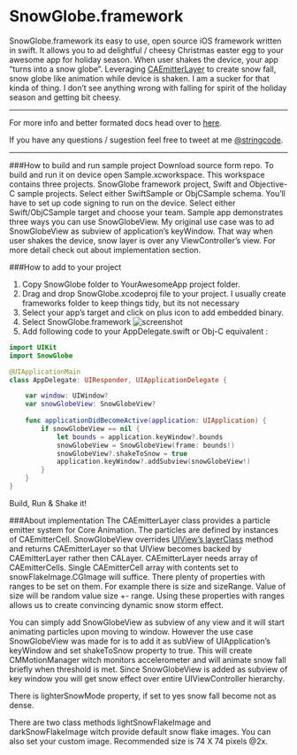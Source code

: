 SnowGlobe.framework
===================
SnowGlobe.framework its easy to use, open source iOS framework written in swift. It allows you to ad delightful / cheesy Christmas easter egg to your awesome app for holiday season. When user shakes the device, your app “turns into a snow globe”. Leveraging [CAEmitterLayer](https://developer.apple.com/library/mac/Documentation/GraphicsImaging/Reference/CAEmitterLayer_class/index.html) to create snow fall, snow globe like animation while device is shaken. I am a sucker for that kinda of thing. I don’t see anything wrong with falling for spirit of the holiday season and getting bit cheesy.

___

For more info and better formated docs head over to [here](http://www.stringcode.co.uk/snowglobe-framework-ios-xmas-easter-egg/). 

If you have any questions / sugestion feel free to tweet at me [@stringcode](https://twitter.com/stringcode).

___

###How to build and run sample project
Download source form repo. To build and run it on device open Sample.xcworkspace. This workspace contains three projects. SnowGlobe framework project, Swift and Objective-C sample projects. Select either SwiftSample or ObjCSample schema. You’ll have to set up code signing to run on the device. Select either Swift/ObjCSample target and choose your team. Sample app demonstrates three ways you can use SnowGlobeView. My original use case was to ad SnowGlobeView as subview of application’s keyWindow. That way when user shakes the device, snow layer is over any ViewController’s view. For more detail check out about implementation section.

###How to add to your project
1. Copy SnowGlobe folder to YourAwesomeApp project folder.
2. Drag and drop SnowGlobe.xcodeproj file to your project. I usually create frameworks folder to keep things tidy, but its not necessary
3. Select your app’s target and click on plus icon to add embedded binary.
4. Select SnowGlobe.framework
![screenshot](http://www.stringcode.co.uk/stringcode_wordpress/wp-content/uploads/2014/12/tutorial@2x2.png)
5. Add following code to your AppDelegate.swift or Obj-C equivalent :
``` swift
import UIKit
import SnowGlobe

@UIApplicationMain
class AppDelegate: UIResponder, UIApplicationDelegate {

    var window: UIWindow?
    var snowGlobeView: SnowGlobeView?
    
    func applicationDidBecomeActive(application: UIApplication) {
        if snowGlobeView == nil {
            let bounds = application.keyWindow?.bounds
            snowGlobeView = SnowGlobeView(frame: bounds!)
            snowGlobeView?.shakeToSnow = true
            application.keyWindow?.addSubview(snowGlobeView!)
        }
    }
}
```
Build, Run & Shake it!

###About implementation
The CAEmitterLayer class provides a particle emitter system for Core Animation. The particles are defined by instances of CAEmitterCell. SnowGlobeView overrides [UIView’s layerClass](https://developer.apple.com/library/ios/documentation/uikit/reference/UIView_Class/index.html#//apple_ref/occ/clm/UIView/layerClass) method and returns CAEmitterLayer so that UIView becomes backed by CAEmitterLayer rather then CALayer. CAEmitterLayer needs array of CAEmitterCells. Single CAEmitterCell array with contents set to snowFlakeImage.CGImage will suffice. There plenty of properties with ranges to be set on them. For example there is size and sizeRange. Value of size will be random value size +- range. Using these properties with ranges allows us to create convincing dynamic snow storm effect.

You can simply add SnowGlobeView as subview of any view and it will start animating particles upon moving to window. However the use case SnowGlobeView was made for is to add it as subView of UIApplication’s keyWindow and set shakeToSnow property to true. This will create CMMotionManager witch monitors accelerometer and will animate snow fall briefly when threshold is met. Since SnowGlobeView is added as subview of key window you will get snow effect over entire UIViewController hierarchy.

There is lighterSnowMode property, if set to yes snow fall become not as dense.

There are two class methods lightSnowFlakeImage and darkSnowFlakeImage witch provide default snow flake images. You can also set your custom image. Recommended size is 74 X 74 pixels @2x.
